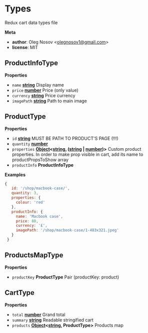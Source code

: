 <!-- Generated by documentation.js. Update this documentation by updating the source code. -->

# Types

Redux cart data types file

**Meta**

-   **author**: Oleg Nosov &lt;olegnosov1@gmail.com>
-   **license**: MIT

## ProductInfoType

**Properties**

-   `name` **[string](https://developer.mozilla.org/en-US/docs/Web/JavaScript/Reference/Global_Objects/String)** Display name
-   `price` **[number](https://developer.mozilla.org/en-US/docs/Web/JavaScript/Reference/Global_Objects/Number)** Price (only value)
-   `currency` **[string](https://developer.mozilla.org/en-US/docs/Web/JavaScript/Reference/Global_Objects/String)** Price currency
-   `imagePath` **[string](https://developer.mozilla.org/en-US/docs/Web/JavaScript/Reference/Global_Objects/String)** Path to main image

## ProductType

**Properties**

-   `id` **[string](https://developer.mozilla.org/en-US/docs/Web/JavaScript/Reference/Global_Objects/String)** MUST BE PATH TO PRODUCT'S PAGE (!!!)
-   `quantity` **[number](https://developer.mozilla.org/en-US/docs/Web/JavaScript/Reference/Global_Objects/Number)** 
-   `properties` **[Object](https://developer.mozilla.org/en-US/docs/Web/JavaScript/Reference/Global_Objects/Object)&lt;[string](https://developer.mozilla.org/en-US/docs/Web/JavaScript/Reference/Global_Objects/String), ([string](https://developer.mozilla.org/en-US/docs/Web/JavaScript/Reference/Global_Objects/String) \| [number](https://developer.mozilla.org/en-US/docs/Web/JavaScript/Reference/Global_Objects/Number))>** Custom product properties.
    In order to make prop visible in cart, add its name
    to productPropsToShow array
-   `productInfo` **ProductInfoType** 

**Examples**

```javascript
{
   id: '/shop/macbook-case/',
   quantity: 3,
   properties: {
     colour: 'red'
   },
   productInfo: {
     name: 'Macbook case',
     price: 80,
     currency: '£',
     imagePath: '/shop/macbook-case/1-483x321.jpeg'
   }
 }
```

## ProductsMapType

**Properties**

-   `productKey` **ProductType** Pair (productKey: product)

## CartType

**Properties**

-   `total` **[number](https://developer.mozilla.org/en-US/docs/Web/JavaScript/Reference/Global_Objects/Number)** Grand total
-   `summary` **[string](https://developer.mozilla.org/en-US/docs/Web/JavaScript/Reference/Global_Objects/String)** Readable stringified cart
-   `products` **[Object](https://developer.mozilla.org/en-US/docs/Web/JavaScript/Reference/Global_Objects/Object)&lt;[string](https://developer.mozilla.org/en-US/docs/Web/JavaScript/Reference/Global_Objects/String), ProductType>** Products map
